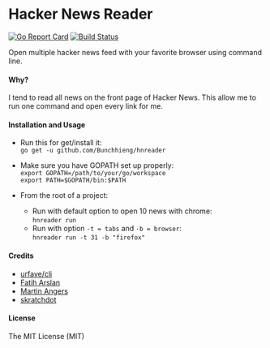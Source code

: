 Hacker News Reader
=========
[![Go Report Card](https://goreportcard.com/badge/github.com/Bunchhieng/hnreader)](https://goreportcard.com/report/github.com/Bunchhieng/hnreader)  [![Build Status](https://travis-ci.org/Bunchhieng/hnreader.svg?branch=master)](https://travis-ci.org/Bunchhieng/hnreader)

Open multiple hacker news feed with your favorite browser using command line.

#### Why?
I tend to read all news on the front page of Hacker News. This allow me to run one command and open every link for me.

#### Installation and Usage
* Run this for get/install it:  
`go get -u github.com/Bunchhieng/hnreader`

* Make sure you have GOPATH set up properly:    
`export GOPATH=/path/to/your/go/workspace`                    
`export PATH=$GOPATH/bin:$PATH`

* From the root of a project:
  * Run with default option to open 10 news with chrome:   
      `hnreader run`                
  * Run with option `-t = tabs` and `-b = browser`:     
      `hnreader run -t 31 -b "firefox"`

#### Credits
* [urfave/cli](https://github.com/urfave/cli)
* [Fatih Arslan](https://github.com/fatih/color)
* [Martin Angers](https://github.com/PuerkitoBio/goquery)
* [skratchdot](https://github.com/skratchdot/open-golang)

#### License

The MIT License (MIT)
